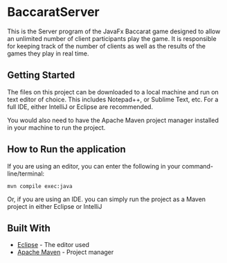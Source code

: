 # BaccaratServer

This is the Server program of the JavaFx Baccarat game designed to allow an unlimited number of client participants play the game. It is responsible for keeping track of the number of clients as well as the results of the games they play in real time.

## Getting Started

The files on this project can be downloaded to a local machine and run on text editor of choice. This includes Notepad++, or Sublime Text, etc. For a full IDE, either IntelliJ or Eclipse are recommended. 

You would also need to have the Apache Maven project manager installed in your machine to run the project.

## How to Run the application

If you are using an editor, you can enter the following in your command-line/terminal: 

```
mvn compile exec:java
```

Or, if you are using an IDE. you can simply run the project as a Maven project in either Eclipse or IntelliJ


## Built With

* [Eclipse](https://www.eclipse.org/ide/) - The editor used
* [Apache Maven](https://maven.apache.org/) - Project manager
